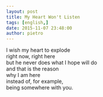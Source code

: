 ```yaml
---
layout: post
title: My Heart Won't Listen
tags: [english,]
date: 2015-11-07 23:48:00
author: pietro
---
```

I wish my heart to explode<br/>right now, right here<br/>but he never does what I hope will do<br/>and that is the reason<br/>why I am here<br/>instead of, for example,<br/>being somewhere with you.
